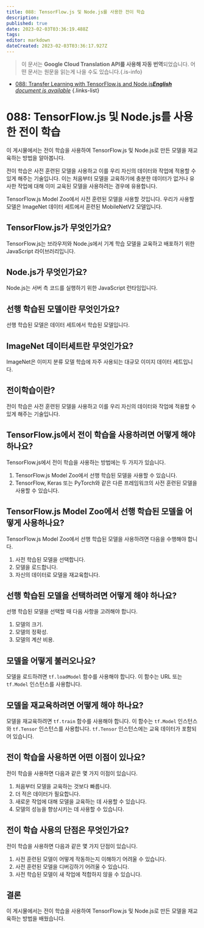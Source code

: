 ```yaml
---
title: 088: TensorFlow.js 및 Node.js를 사용한 전이 학습
description: 
published: true
date: 2023-02-03T03:36:19.488Z
tags: 
editor: markdown
dateCreated: 2023-02-03T03:36:17.927Z
---
```


> 이 문서는 **Google Cloud Translation API를 사용해 자동 번역**되었습니다.
어떤 문서는 원문을 읽는게 나을 수도 있습니다.{.is-info}



- [088: Transfer Learning with TensorFlow.js and Node.js***English** document is available*](/en/Knowledge-base/TensorFlow-js/Learning/088-transfer-learning-with-tensorflow-js-and-node-js)
{.links-list}


# 088: TensorFlow.js 및 Node.js를 사용한 전이 학습

이 게시물에서는 전이 학습을 사용하여 TensorFlow.js 및 Node.js로 만든 모델을 재교육하는 방법을 알아봅니다.

전이 학습은 사전 훈련된 모델을 사용하고 이를 우리 자신의 데이터와 작업에 적용할 수 있게 해주는 기술입니다. 이는 처음부터 모델을 교육하기에 충분한 데이터가 없거나 유사한 작업에 대해 이미 교육된 모델을 사용하려는 경우에 유용합니다.

TensorFlow.js Model Zoo에서 사전 훈련된 모델을 사용할 것입니다. 우리가 사용할 모델은 ImageNet 데이터 세트에서 훈련된 MobileNetV2 모델입니다.

## TensorFlow.js가 무엇인가요?

TensorFlow.js는 브라우저와 Node.js에서 기계 학습 모델을 교육하고 배포하기 위한 JavaScript 라이브러리입니다.

## Node.js가 무엇인가요?

Node.js는 서버 측 코드를 실행하기 위한 JavaScript 런타임입니다.

## 선행 학습된 모델이란 무엇인가요?

선행 학습된 모델은 데이터 세트에서 학습된 모델입니다.

## ImageNet 데이터세트란 무엇인가요?

ImageNet은 이미지 분류 모델 학습에 자주 사용되는 대규모 이미지 데이터 세트입니다.

## 전이학습이란?

전이 학습은 사전 훈련된 모델을 사용하고 이를 우리 자신의 데이터와 작업에 적용할 수 있게 해주는 기술입니다.

## TensorFlow.js에서 전이 학습을 사용하려면 어떻게 해야 하나요?

TensorFlow.js에서 전이 학습을 사용하는 방법에는 두 가지가 있습니다.

1. TensorFlow.js Model Zoo에서 선행 학습된 모델을 사용할 수 있습니다.
2. TensorFlow, Keras 또는 PyTorch와 같은 다른 프레임워크의 사전 훈련된 모델을 사용할 수 있습니다.

## TensorFlow.js Model Zoo에서 선행 학습된 모델을 어떻게 사용하나요?

TensorFlow.js Model Zoo에서 선행 학습된 모델을 사용하려면 다음을 수행해야 합니다.

1. 사전 학습된 모델을 선택합니다.
2. 모델을 로드합니다.
3. 자신의 데이터로 모델을 재교육합니다.

## 선행 학습된 모델을 선택하려면 어떻게 해야 하나요?

선행 학습된 모델을 선택할 때 다음 사항을 고려해야 합니다.

1. 모델의 크기.
2. 모델의 정확성.
3. 모델의 계산 비용.

## 모델을 어떻게 불러오나요?

모델을 로드하려면 `tf.loadModel` 함수를 사용해야 합니다. 이 함수는 URL 또는 `tf.Model` 인스턴스를 사용합니다.

## 모델을 재교육하려면 어떻게 해야 하나요?

모델을 재교육하려면 `tf.train` 함수를 사용해야 합니다. 이 함수는 `tf.Model` 인스턴스와 `tf.Tensor` 인스턴스를 사용합니다. `tf.Tensor` 인스턴스에는 교육 데이터가 포함되어 있습니다.

## 전이 학습을 사용하면 어떤 이점이 있나요?

전이 학습을 사용하면 다음과 같은 몇 가지 이점이 있습니다.

1. 처음부터 모델을 교육하는 것보다 빠릅니다.
2. 더 적은 데이터가 필요합니다.
3. 새로운 작업에 대해 모델을 교육하는 데 사용할 수 있습니다.
4. 모델의 성능을 향상시키는 데 사용할 수 있습니다.

## 전이 학습 사용의 단점은 무엇인가요?

전이 학습을 사용하면 다음과 같은 몇 가지 단점이 있습니다.

1. 사전 훈련된 모델이 어떻게 작동하는지 이해하기 어려울 수 있습니다.
2. 사전 훈련된 모델을 디버깅하기 어려울 수 있습니다.
3. 사전 학습된 모델이 새 작업에 적합하지 않을 수 있습니다.

## 결론

이 게시물에서는 전이 학습을 사용하여 TensorFlow.js 및 Node.js로 만든 모델을 재교육하는 방법을 배웠습니다.